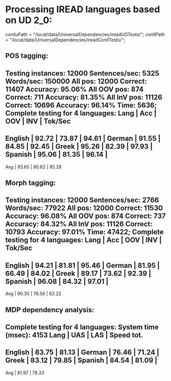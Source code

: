 # Processing IREAD languages based on UD 2_0:

conlluPath = "/local/data/UniversalDependencies/ireadUDTests/";
conllPath = "/local/data/UniversalDependencies/ireadConllTests/";

## POS tagging:

Testing instances: 12000
Sentences/sec: 5325
Words/sec: 150000
All pos: 12000 Correct: 11407 Accuracy: 95.06%
All OOV pos: 874 Correct: 711 Accuracy: 81.35%
All InV pos: 11126 Correct: 10696 Accuracy: 96.14%
Time: 5636; Complete testing for 4 languages:
Lang                 |  Acc   |  OOV   |  INV   |  Tok/Sec
------------------------------------------
English              |  92.72 |  73.87 |  94.61 | 
German               |  91.55 |  84.85 |  92.45 | 
Greek                |  95.26 |  82.39 |  97.93 | 
Spanish              |  95.06 |  81.35 |  96.14 | 
------------------------------------------
Avg                  |  93.65 |  80.62 |  95.28

## Morph tagging:

Testing instances: 12000
Sentences/sec: 2766
Words/sec: 77922
All pos: 12000 Correct: 11530 Accuracy: 96.08%
All OOV pos: 874 Correct: 737 Accuracy: 84.32%
All InV pos: 11126 Correct: 10793 Accuracy: 97.01%
Time: 47422; Complete testing for 4 languages:
Lang                 |  Acc   |  OOV   |  INV   |  Tok/Sec
------------------------------------------
English              |  94.21 |  81.81 |  95.46 | 
German               |  81.95 |  66.49 |  84.02 | 
Greek                |  89.17 |  73.62 |  92.39 | 
Spanish              |  96.08 |  84.32 |  97.01 | 
------------------------------------------
Avg                  |  90.35 |  76.56 |  92.22

## MDP dependency analysis:

Complete testing for 4 languages:
System time (msec): 4153
Lang                 |  UAS   |  LAS   |  Speed tot. 
--------------------------------------------
English              |  83.75 |  81.13 | 
German               |  76.46 |  71.24 | 
Greek                |  83.12 |  79.85 | 
Spanish              |  84.54 |  81.09 | 
--------------------------------------------
Avg                  |  81.97 |  78.33

